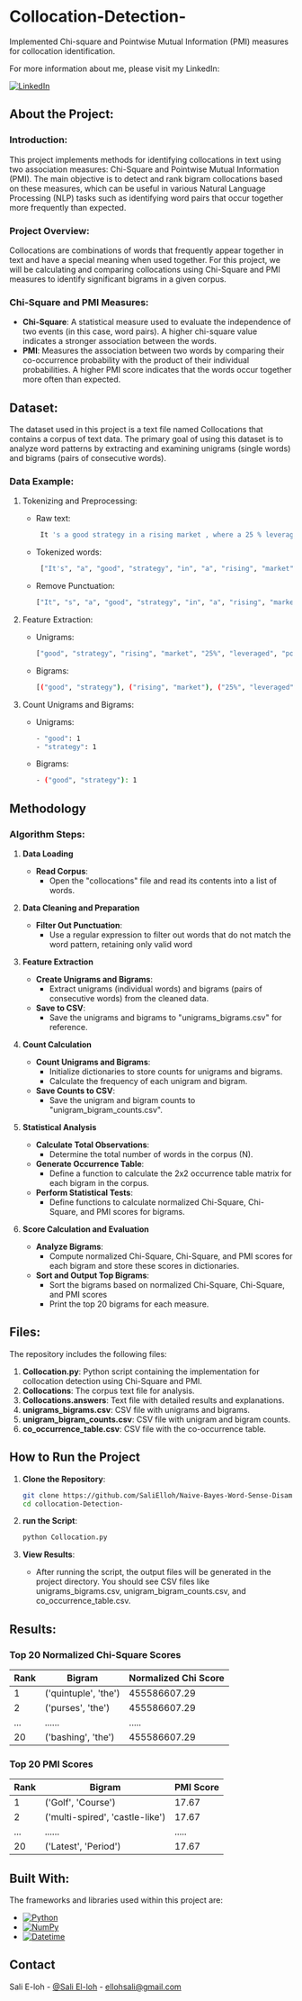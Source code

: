 # Collocation-Detection-
Implemented Chi-square and Pointwise Mutual Information (PMI) measures for collocation identification.

For more information about me, please visit my LinkedIn:

[![LinkedIn][LinkedIn.js]][LinkedIn-url]

<!-- ABOUT THE PROJECT -->

## About the Project:

### Introduction:

This project implements methods for identifying collocations in text using two association measures: Chi-Square and Pointwise Mutual Information (PMI). The main objective is to detect and rank bigram collocations based on these measures, which can be useful in various Natural Language Processing (NLP) tasks such as identifying word pairs that occur together more frequently than expected.

### Project Overview:

Collocations are combinations of words that frequently appear together in text and have a special meaning when used together. For this project, we will be calculating and comparing collocations using Chi-Square and PMI measures to identify significant bigrams in a given corpus.


### Chi-Square and PMI Measures:
* **Chi-Square**: A statistical measure used to evaluate the independence of two events (in this case, word pairs). A higher chi-square value indicates a stronger association between the words.
* **PMI**: Measures the association between two words by comparing their co-occurrence probability with the product of their individual probabilities. A higher PMI score indicates that the words occur together more often than expected.


<!-- Dataset -->

##  Dataset:

The dataset used in this project is a text file named Collocations that contains a corpus of text data. The primary goal of using this dataset is to analyze word patterns by extracting and examining unigrams (single words) and bigrams (pairs of consecutive words).

### Data Example:

   1. Tokenizing and Preprocessing:
      - Raw text:
         ```bash
          It 's a good strategy in a rising market , where a 25 % leveraged portfolio in effect allows investors to have 125 % of their money working for them .
         ```

      - Tokenized words:
         ```bash
          ["It's", "a", "good", "strategy", "in", "a", "rising", "market", "where", "a", "25%", "leveraged", "portfolio", "in", "effect", "allows", "investors", "to", "have", "125%", "of", "their", "money", "working", "for", "them"]
         ```
      - Remove Punctuation:
         ```bash
        ["It", "s", "a", "good", "strategy", "in", "a", "rising", "market", "where", "a", "25", "leveraged", "portfolio", "in", "effect", "allows", "investors", "to", "have", "125", "of", "their", "money", "working", "for", "them"]
         ```
   2. Feature Extraction:
      - Unigrams:
         ```bash
        ["good", "strategy", "rising", "market", "25%", "leveraged", "portfolio", "effect", "investors", "125%", "money"]
         ```
      - Bigrams:
         ```bash
        [("good", "strategy"), ("rising", "market"), ("25%", "leveraged"), ("leveraged", "portfolio") ,("portfolio", "in") ,("in", "effect") ,("effect", "allows"), ("allows", "investors"), .... ("for", "them")]
         ```

   3. Count Unigrams and Bigrams:
      - Unigrams:
         ```bash
         - "good": 1
         - "strategy": 1
         ```

      - Bigrams:
         ```bash
         - ("good", "strategy"): 1
         ```

<!-- METHODOLOGY -->

## Methodology

### Algorithm Steps:

  1. **Data Loading**
      - **Read Corpus**:
        - Open the "collocations" file and read its contents into a list of words.
  
  2. **Data Cleaning and Preparation**
       - **Filter Out Punctuation**:
         - Use a regular expression to filter out words that do not match the word pattern, retaining only valid word
  
  3. **Feature Extraction**
      - **Create Unigrams and Bigrams**:
        - Extract unigrams (individual words) and bigrams (pairs of consecutive words) from the cleaned data.
      - **Save to CSV**:
        - Save the unigrams and bigrams to "unigrams_bigrams.csv" for reference.

  4. **Count Calculation**
      - **Count Unigrams and Bigrams**:
        - Initialize dictionaries to store counts for unigrams and bigrams.
        - Calculate the frequency of each unigram and bigram.
      - **Save Counts to CSV**:
        - Save the unigram and bigram counts to "unigram_bigram_counts.csv".

  5. **Statistical Analysis**
      - **Calculate Total Observations**:
        - Determine the total number of words in the corpus (N).
      - **Generate Occurrence Table**:
        - Define a function to calculate the 2x2 occurrence table matrix for each bigram in the corpus.
      - **Perform Statistical Tests**:
        - Define functions to calculate normalized Chi-Square, Chi-Square, and PMI scores for bigrams.

  6. **Score Calculation and Evaluation**
      - **Analyze Bigrams**:
        - Compute normalized Chi-Square, Chi-Square, and PMI scores for each bigram and store these scores in dictionaries.
      - **Sort and Output Top Bigrams**:
        - Sort the bigrams based on normalized Chi-Square, Chi-Square, and PMI scores
        - Print the top 20 bigrams for each measure.


## Files:

The repository includes the following files:

1. **Collocation.py**: Python script containing the implementation for collocation detection using Chi-Square and PMI.
2. **Collocations**: The corpus text file for analysis.
3. **Collocations.answers**: Text file with detailed results and explanations.
4. **unigrams_bigrams.csv**: CSV file with unigrams and bigrams.
5. **unigram_bigram_counts.csv**: CSV file with unigram and bigram counts.
6. **co_occurrence_table.csv**: CSV file with the co-occurrence table.
   
<!-- Results -->
## How to Run the Project

1. **Clone the Repository**:
      ```bash
   git clone https://github.com/SaliElloh/Naive-Bayes-Word-Sense-Disambiguation-.git
   cd collocation-Detection-
    ```
    
2. **run the Script**:
      ```bash
   python Collocation.py
    ```

3. **View Results**:
   - After running the script, the output files will be generated in the project directory. You should see CSV files like unigrams_bigrams.csv, unigram_bigram_counts.csv, and co_occurrence_table.csv.
  

<!-- Results -->

## Results:

### Top 20 Normalized Chi-Square Scores

| **Rank** | **Bigram**                      | **Normalized Chi Score** |
|----------|--------------------------------|--------------------------|
| 1        | ('quintuple', 'the')            | 455586607.29             |
| 2        | ('purses', 'the')               | 455586607.29             |
| ...      | ......                          | .....                    |
| 20       | ('bashing', 'the')              | 455586607.29             |

### Top 20 PMI Scores

| **Rank** | **Bigram**                       | **PMI Score**  |
|----------|---------------------------------|-----------------|
| 1        | ('Golf', 'Course')               | 17.67          |
| 2        | ('multi-spired', 'castle-like')  | 17.67          |
| ...      | ......                           | .....          |
| 20       | ('Latest', 'Period')             | 17.67          |


<!-- Built With -->

## Built With:

The frameworks and libraries used within this project are:

* [![Python][Python.js]][Python-url]
* [![NumPy][NumPy.js]][NumPy-url]
* [![Datetime][Datetime.js]][Datetime-url]


<!-- CONTACT -->

## Contact

Sali E-loh - [@Sali El-loh](https://www.linkedin.com/in/salielloh12/) - ellohsali@gmail.com


<!-- MARKDOWN LINKS & IMAGES -->
<!-- https://www.markdownguide.org/basic-syntax/#reference-style-links -->
[LinkedIn.js]: https://img.shields.io/badge/LinkedIn-0077B5?style=for-the-badge&logo=linkedin&logoColor=white
[LinkedIn-url]: https://www.linkedin.com/in/salielloh12/

[Python.js]: https://img.shields.io/badge/Python-3776AB?style=for-the-badge&logo=python&logoColor=white
[Python-url]: https://www.python.org/

[NumPy.js]: https://img.shields.io/badge/NumPy-013243?style=for-the-badge&logo=numpy&logoColor=white
[NumPy-url]: https://numpy.org/

[Datetime.js]: https://img.shields.io/badge/Datetime-44a833?style=for-the-badge
[Datetime-url]: https://docs.python.org/3/library/datetime.html



